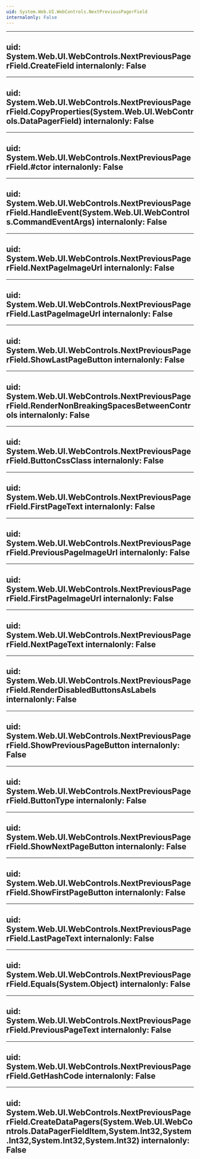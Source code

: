 ```yaml
---
uid: System.Web.UI.WebControls.NextPreviousPagerField
internalonly: False
---
```


---
uid: System.Web.UI.WebControls.NextPreviousPagerField.CreateField
internalonly: False
---

---
uid: System.Web.UI.WebControls.NextPreviousPagerField.CopyProperties(System.Web.UI.WebControls.DataPagerField)
internalonly: False
---

---
uid: System.Web.UI.WebControls.NextPreviousPagerField.#ctor
internalonly: False
---

---
uid: System.Web.UI.WebControls.NextPreviousPagerField.HandleEvent(System.Web.UI.WebControls.CommandEventArgs)
internalonly: False
---

---
uid: System.Web.UI.WebControls.NextPreviousPagerField.NextPageImageUrl
internalonly: False
---

---
uid: System.Web.UI.WebControls.NextPreviousPagerField.LastPageImageUrl
internalonly: False
---

---
uid: System.Web.UI.WebControls.NextPreviousPagerField.ShowLastPageButton
internalonly: False
---

---
uid: System.Web.UI.WebControls.NextPreviousPagerField.RenderNonBreakingSpacesBetweenControls
internalonly: False
---

---
uid: System.Web.UI.WebControls.NextPreviousPagerField.ButtonCssClass
internalonly: False
---

---
uid: System.Web.UI.WebControls.NextPreviousPagerField.FirstPageText
internalonly: False
---

---
uid: System.Web.UI.WebControls.NextPreviousPagerField.PreviousPageImageUrl
internalonly: False
---

---
uid: System.Web.UI.WebControls.NextPreviousPagerField.FirstPageImageUrl
internalonly: False
---

---
uid: System.Web.UI.WebControls.NextPreviousPagerField.NextPageText
internalonly: False
---

---
uid: System.Web.UI.WebControls.NextPreviousPagerField.RenderDisabledButtonsAsLabels
internalonly: False
---

---
uid: System.Web.UI.WebControls.NextPreviousPagerField.ShowPreviousPageButton
internalonly: False
---

---
uid: System.Web.UI.WebControls.NextPreviousPagerField.ButtonType
internalonly: False
---

---
uid: System.Web.UI.WebControls.NextPreviousPagerField.ShowNextPageButton
internalonly: False
---

---
uid: System.Web.UI.WebControls.NextPreviousPagerField.ShowFirstPageButton
internalonly: False
---

---
uid: System.Web.UI.WebControls.NextPreviousPagerField.LastPageText
internalonly: False
---

---
uid: System.Web.UI.WebControls.NextPreviousPagerField.Equals(System.Object)
internalonly: False
---

---
uid: System.Web.UI.WebControls.NextPreviousPagerField.PreviousPageText
internalonly: False
---

---
uid: System.Web.UI.WebControls.NextPreviousPagerField.GetHashCode
internalonly: False
---

---
uid: System.Web.UI.WebControls.NextPreviousPagerField.CreateDataPagers(System.Web.UI.WebControls.DataPagerFieldItem,System.Int32,System.Int32,System.Int32,System.Int32)
internalonly: False
---
